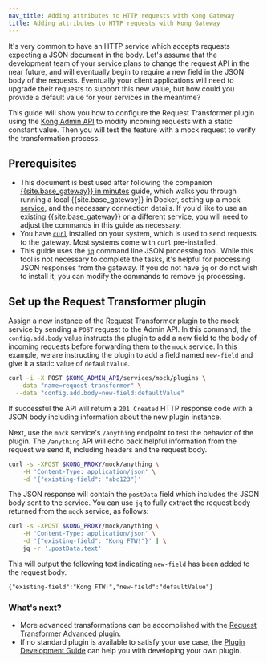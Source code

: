 ```yaml
---
nav_title: Adding attributes to HTTP requests with Kong Gateway
title: Adding attributes to HTTP requests with Kong Gateway
---
```


It's very common to have an HTTP service which accepts requests expecting a JSON document in the body.
Let's assume that the development team of your service plans to change the request API in the near future, 
and will eventually begin to require a new field in the JSON body of the requests. 
Eventually your client applications will need to upgrade their requests to support this new value, 
but how could you provide a default value for your services in the meantime?

This guide will show you how to configure the Request Transformer plugin using 
the [Kong Admin API](/gateway/latest/admin-api/) to modify incoming 
requests with a static constant value. Then you will test the feature with a mock 
request to verify the transformation process.

## Prerequisites

* This document is best used after following the companion 
[{{site.base_gateway}} in minutes](/gateway/latest/get-started/) guide, which
walks you through running a local {{site.base_gateway}} in Docker, setting up
a mock [service](/gateway/api/admin-ee/latest/#/Services), and the necessary connection details. 
If you'd like to use an existing {{site.base_gateway}} or a different service, you will need to adjust the 
commands in this guide as necessary.
* You have [`curl`](https://curl.se/) installed on your system, which is used to send 
requests to the gateway. Most systems come with `curl` pre-installed.
* This guide uses the [`jq`](https://stedolan.github.io/jq/) command line JSON processing tool. While
this tool is not necessary to complete the tasks, it's helpful for processing JSON responses from
the gateway. If you do not have `jq` or do not wish to install it, you can modify the commands to remove
`jq` processing.

## Set up the Request Transformer plugin

Assign a new instance of the Request Transformer plugin to
the mock service by sending a `POST` request to the Admin API.
In this command, the `config.add.body` value instructs the plugin to add a new
field to the body of incoming requests before forwarding them to the `mock` service.
In this example, we are instructing the plugin to add a field named `new-field` and 
give it a static value of `defaultValue`. 

```sh
curl -i -X POST $KONG_ADMIN_API/services/mock/plugins \
  --data "name=request-transformer" \
  --data "config.add.body=new-field:defaultValue"
```

If successful the API will return a `201 Created` HTTP response code with a 
JSON body including information about the new plugin instance.

Next, use the `mock` service's `/anything` endpoint to test the behavior of the plugin.
The `/anything` API will echo back helpful information from the request we send it, including
headers and the request body.

```sh
curl -s -XPOST $KONG_PROXY/mock/anything \
	-H 'Content-Type: application/json' \
	-d '{"existing-field": "abc123"}'
```

The JSON response will contain the `postData` field which includes the 
JSON body sent to the service. You can use `jq` to fully extract the request body 
returned from the `mock` service, as follows:

```sh
curl -s -XPOST $KONG_PROXY/mock/anything \
	-H 'Content-Type: application/json' \
	-d '{"existing-field": "Kong FTW!"}' | \
	jq -r '.postData.text'
```

This will output the following text indicating `new-field` has been added to the request body.

```txt
{"existing-field":"Kong FTW!","new-field":"defaultValue"}
```

### What's next?

* More advanced transformations can be accomplished with the 
[Request Transformer Advanced](/hub/kong-inc/request-transformer-advanced/) 
plugin.
* If no standard plugin is available to satisfy your use case, the 
[Plugin Development Guide](/gateway/latest/plugin-development/) 
can help you with developing your own plugin.
